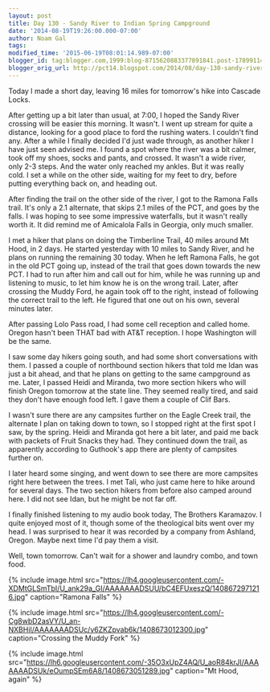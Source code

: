 ```yaml
---
layout: post
title: Day 130 - Sandy River to Indian Spring Campground
date: '2014-08-19T19:26:00.000-07:00'
author: Noam Gal
tags:
modified_time: '2015-06-19T08:01:14.989-07:00'
blogger_id: tag:blogger.com,1999:blog-8715620883377891841.post-1789911469464267923
blogger_orig_url: http://pct14.blogspot.com/2014/08/day-130-sandy-river-to-indian-spring.html
---
```

Today I made a short day, leaving 16 miles for tomorrow's hike into Cascade Locks.

After getting up a bit later than usual, at 7:00, I hoped the Sandy River crossing will be easier this morning. It wasn't. I went up stream for quite a distance, looking for a good place to ford the rushing waters. I couldn't find any. After a while I finally decided I'd just wade through, as another hiker I have just seen advised me. I found a spot where the river was a bit calmer, took off my shoes, socks and pants, and crossed. It wasn't a wide river, only 2-3 steps. And the water only reached my ankles. But it was really cold. I set a while on the other side, waiting for my feet to dry, before putting everything back on, and heading out.

After finding the trail on the other side of the river, I got to the Ramona Falls trail. It's only a 2.1 alternate, that skips 2.1 miles of the PCT, and goes by the falls. I was hoping to see some impressive waterfalls, but it wasn't really worth it. It did remind me of Amicalola Falls in Georgia, only much smaller.

I met a hiker that plans on doing the Timberline Trail, 40 miles around Mt Hood, in 2 days. He started yesterday with 10 miles to Sandy River, and he plans on running the remaining 30 today. When he left Ramona Falls, he got in the old PCT going up, instead of the trail that goes down towards the new PCT. I had to run after him and call out for him, while he was running up and listening to music, to let him know he is on the wrong trail. Later, after crossing the Muddy Ford, he again took off to the right, instead of following the correct trail to the left. He figured that one out on his own, several minutes later.

After passing Lolo Pass road, I had some cell reception and called home. Oregon hasn't been THAT bad with AT&T reception. I hope Washington will be the same.

I saw some day hikers going south, and had some short conversations with them. I passed a couple of northbound section hikers that told me Idan was just a bit ahead, and that he plans on getting to the same campground as me. Later, I passed Heidi and Miranda, two more section hikers who will finish Oregon tomorrow at the state line. They seemed really tired, and said they don't have enough food left. I gave them a couple of Clif Bars.

I wasn't sure there are any campsites further on the Eagle Creek trail, the alternate I plan on taking down to town, so I stopped right at the first spot I saw, by the spring. Heidi and Miranda got here a bit later, and paid me back with packets of Fruit Snacks they had. They continued down the trail, as apparently according to Guthook's app there are plenty of campsites further on.

I later heard some singing, and went down to see there are more campsites right here between the trees. I met Tali, who just came here to hike around for several days. The two section hikers from before also camped around here. I did not see Idan, but he might be not far off.

I finally finished listening to my audio book today, The Brothers Karamazov. I quite enjoyed most of it, though some of the theological bits went over my head. I was surprised to hear it was recorded by a company from Ashland, Oregon. Maybe next time I'd pay them a visit.

Well, town tomorrow. Can't wait for a shower and laundry combo, and town food.

{% include image.html src="https://lh4.googleusercontent.com/-XDMtGLSmTbI/U_ank29a_GI/AAAAAAADSUU/bC4EFUxeszQ/1408672971216.jpg" caption="Ramona Falls" %}

{% include image.html src="https://lh4.googleusercontent.com/-Cg8wbD2asVY/U_an-NXBHiI/AAAAAAADSUc/y6ZKZpvab6k/1408673012300.jpg" caption="Crossing the Muddy Fork" %}

{% include image.html src="https://lh6.googleusercontent.com/-35O3xUpZ4AQ/U_aoR84krJI/AAAAAAADSUk/eOumpSEm6A8/1408673051289.jpg" caption="Mt Hood, again" %}

